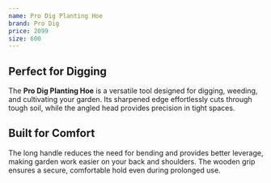 ```yaml
---
name: Pro Dig Planting Hoe
brand: Pro Dig
price: 2099
size: 600
---
```


## Perfect for Digging  

The **Pro Dig Planting Hoe** is a versatile tool designed for digging, weeding, and cultivating your garden. Its sharpened edge effortlessly cuts through tough soil, while the angled head provides precision in tight spaces.

## Built for Comfort  

The long handle reduces the need for bending and provides better leverage, making garden work easier on your back and shoulders. The wooden grip ensures a secure, comfortable hold even during prolonged use.
